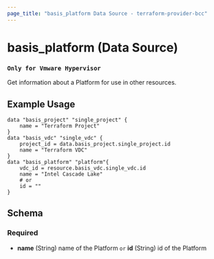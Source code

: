 ```yaml
---
page_title: "basis_platform Data Source - terraform-provider-bcc"
---
```

# basis_platform (Data Source)
### `Only for Vmware Hypervisor`
Get information about a Platform for use in other resources. 

## Example Usage

```hcl
data "basis_project" "single_project" {
    name = "Terraform Project"
}
data "basis_vdc" "single_vdc" {
    project_id = data.basis_project.single_project.id
    name = "Terraform VDC"
}
data "basis_platform" "platform"{
    vdc_id = resource.basis_vdc.single_vdc.id
    name = "Intel Cascade Lake"
    # or
    id = ""
}
```
## Schema

### Required

- **name** (String) name of the Platform `or` **id** (String) id of the Platform
